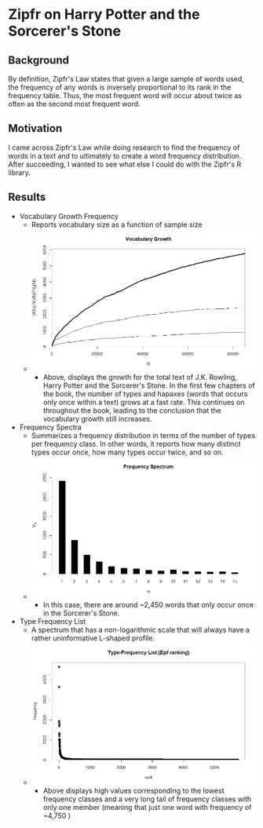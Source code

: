 # Zipfr on Harry Potter and the Sorcerer's Stone

## Background
By definition, Zipfr's Law  states that given a large sample of words used, the frequency of any words is inversely proportional to its rank in the frequency table. Thus, the most frequent word will occur about twice as often as the second most frequent word.

## Motivation
  I came across Zipfr's Law while doing research to find the frequency of words in a text and to ultimately to create a word frequency distribution. After succeeding, I wanted to see what else I could do with the Zipfr's R library.

## Results
- Vocabulary Growth Frequency
  - Reports vocabulary size as a function of sample size
  - ![pic_1](https://github.com/chloequinto/DA-projects/blob/master/Zipf_SorcerStone/vgc_book1.png?raw=true)
    - Above, displays the growth for the total text of J.K. Rowling, Harry Potter and the Sorcerer's Stone. In the first few chapters of the book, the number of types and hapaxes (words that occurs only once within a text) grows at a fast rate. This continues on throughout the book, leading to the conclusion that the vocabulary growth still increases.
- Frequency Spectra
  - Summarizes a frequency distribution in terms of the number of types per frequency class. In other words, it reports how many distinct types occur once, how many types occur twice, and so on.
  - ![pic_3](https://github.com/chloequinto/DA-projects/blob/master/Zipf_SorcerStone/spc_book1.png?raw=true)
    -  In this case, there are around ~2,450 words that only occur once in the Sorcerer's Stone.
- Type Frequency List
  - A spectrum that has a non-logarithmic scale that will always have a rather uninformative L-shaped profile.
  - ![pic_2](https://github.com/chloequinto/DA-projects/blob/master/Zipf_SorcerStone/tfl_book1.png?raw=true)
    - Above displays high values corresponding to the lowest frequency classes and a very long tail of frequency classes with only one member (meaning that just one word with frequency of ~4,750 )
